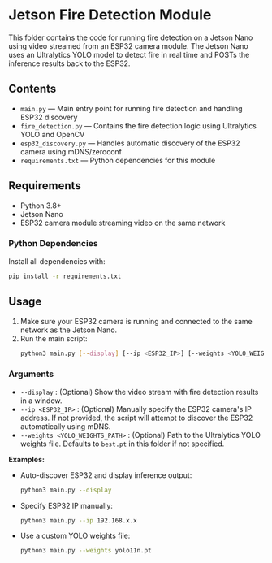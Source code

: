 # Jetson Fire Detection Module

This folder contains the code for running fire detection on a Jetson Nano using video streamed from an ESP32 camera module. The Jetson Nano uses an Ultralytics YOLO model to detect fire in real time and POSTs the inference results back to the ESP32.

## Contents
- `main.py` — Main entry point for running fire detection and handling ESP32 discovery
- `fire_detection.py` — Contains the fire detection logic using Ultralytics YOLO and OpenCV
- `esp32_discovery.py` — Handles automatic discovery of the ESP32 camera using mDNS/zeroconf
- `requirements.txt` — Python dependencies for this module

## Requirements
- Python 3.8+
- Jetson Nano
- ESP32 camera module streaming video on the same network

### Python Dependencies
Install all dependencies with:
```sh
pip install -r requirements.txt
```

## Usage
1. Make sure your ESP32 camera is running and connected to the same network as the Jetson Nano.
2. Run the main script:
   ```sh
   python3 main.py [--display] [--ip <ESP32_IP>] [--weights <YOLO_WEIGHTS_PATH>]
   ```

### Arguments
- `--display` : (Optional) Show the video stream with fire detection results in a window.
- `--ip <ESP32_IP>` : (Optional) Manually specify the ESP32 camera's IP address. If not provided, the script will attempt to discover the ESP32 automatically using mDNS.
- `--weights <YOLO_WEIGHTS_PATH>` : (Optional) Path to the Ultralytics YOLO weights file. Defaults to `best.pt` in this folder if not specified.

**Examples:**
- Auto-discover ESP32 and display inference output:
  ```sh
  python3 main.py --display
  ```
- Specify ESP32 IP manually:
  ```sh
  python3 main.py --ip 192.168.x.x
  ```
- Use a custom YOLO weights file:
  ```sh
  python3 main.py --weights yolo11n.pt
  ```
